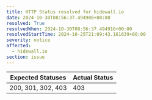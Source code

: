 ```yaml
---
title: HTTP Status resolved for hidewall.io
date: 2024-10-30T08:56:37.494906+00:00
resolved: True
resolvedWhen: 2024-10-30T08:56:37.494916+00:00
resolvedStartTime: 2024-10-25T21:09:43.161639+00:00
severity: notice
affected:
  - hidewall.io
section: issue
---
```


| Expected Statuses | Actual Status  |
|-------------------|----------------|
| 200, 301, 302, 403 | 403 |
